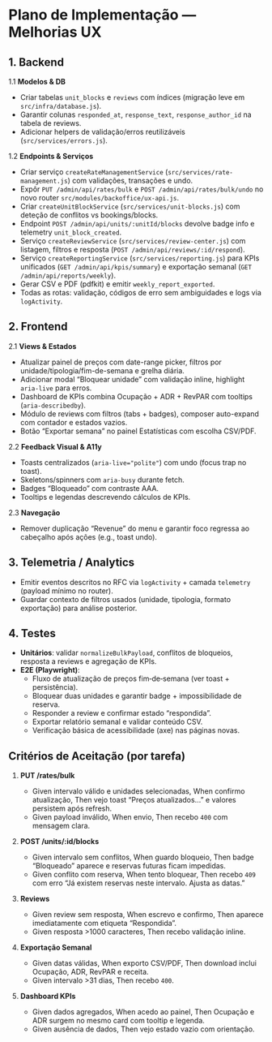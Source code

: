 # Plano de Implementação — Melhorias UX

## 1. Backend
1.1 **Modelos & DB**
- Criar tabelas `unit_blocks` e `reviews` com índices (migração leve em `src/infra/database.js`).
- Garantir colunas `responded_at`, `response_text`, `response_author_id` na tabela de reviews.
- Adicionar helpers de validação/erros reutilizáveis (`src/services/errors.js`).

1.2 **Endpoints & Serviços**
- Criar serviço `createRateManagementService` (`src/services/rate-management.js`) com validações, transações e undo.
- Expôr `PUT /admin/api/rates/bulk` e `POST /admin/api/rates/bulk/undo` no novo router `src/modules/backoffice/ux-api.js`.
- Criar `createUnitBlockService` (`src/services/unit-blocks.js`) com deteção de conflitos vs bookings/blocks.
- Endpoint `POST /admin/api/units/:unitId/blocks` devolve badge info e telemetry `unit_block_created`.
- Serviço `createReviewService` (`src/services/review-center.js`) com listagem, filtros e resposta (`POST /admin/api/reviews/:id/respond`).
- Serviço `createReportingService` (`src/services/reporting.js`) para KPIs unificados (`GET /admin/api/kpis/summary`) e exportação semanal (`GET /admin/api/reports/weekly`).
- Gerar CSV e PDF (pdfkit) e emitir `weekly_report_exported`.
- Todas as rotas: validação, códigos de erro sem ambiguidades e logs via `logActivity`.

## 2. Frontend
2.1 **Views & Estados**
- Atualizar painel de preços com date-range picker, filtros por unidade/tipologia/fim-de-semana e grelha diária.
- Adicionar modal “Bloquear unidade” com validação inline, highlight `aria-live` para erros.
- Dashboard de KPIs combina Ocupação + ADR + RevPAR com tooltips (`aria-describedby`).
- Módulo de reviews com filtros (tabs + badges), composer auto-expand com contador e estados vazios.
- Botão “Exportar semana” no painel Estatísticas com escolha CSV/PDF.

2.2 **Feedback Visual & A11y**
- Toasts centralizados (`aria-live="polite"`) com undo (focus trap no toast).
- Skeletons/spinners com `aria-busy` durante fetch.
- Badges “Bloqueado” com contraste AAA.
- Tooltips e legendas descrevendo cálculos de KPIs.

2.3 **Navegação**
- Remover duplicação “Revenue” do menu e garantir foco regressa ao cabeçalho após ações (e.g., toast undo).

## 3. Telemetria / Analytics
- Emitir eventos descritos no RFC via `logActivity` + camada `telemetry` (payload mínimo no router).
- Guardar contexto de filtros usados (unidade, tipologia, formato exportação) para análise posterior.

## 4. Testes
- **Unitários**: validar `normalizeBulkPayload`, conflitos de bloqueios, resposta a reviews e agregação de KPIs.
- **E2E (Playwright)**:
  - Fluxo de atualização de preços fim‑de‑semana (ver toast + persistência).
  - Bloquear duas unidades e garantir badge + impossibilidade de reserva.
  - Responder a review e confirmar estado “respondida”.
  - Exportar relatório semanal e validar conteúdo CSV.
  - Verificação básica de acessibilidade (axe) nas páginas novas.

## Critérios de Aceitação (por tarefa)
1. **PUT /rates/bulk**
   - Given intervalo válido e unidades selecionadas, When confirmo atualização, Then vejo toast “Preços atualizados…” e valores persistem após refresh.
   - Given payload inválido, When envio, Then recebo `400` com mensagem clara.

2. **POST /units/:id/blocks**
   - Given intervalo sem conflitos, When guardo bloqueio, Then badge “Bloqueado” aparece e reservas futuras ficam impedidas.
   - Given conflito com reserva, When tento bloquear, Then recebo `409` com erro “Já existem reservas neste intervalo. Ajusta as datas.”

3. **Reviews**
   - Given review sem resposta, When escrevo e confirmo, Then aparece imediatamente com etiqueta “Respondida”.
   - Given resposta >1000 caracteres, Then recebo validação inline.

4. **Exportação Semanal**
   - Given datas válidas, When exporto CSV/PDF, Then download inclui Ocupação, ADR, RevPAR e receita.
   - Given intervalo >31 dias, Then recebo `400`.

5. **Dashboard KPIs**
   - Given dados agregados, When acedo ao painel, Then Ocupação e ADR surgem no mesmo card com tooltip e legenda.
   - Given ausência de dados, Then vejo estado vazio com orientação.

